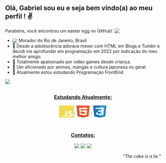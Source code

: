 ## Olá, Gabriel sou eu e seja bem vindo(a) ao meu perfil ! ✌️

<img align="right" src="https://i.gifer.com/origin/6e/6e5867851ee89a5a3f28beeaa49e01ae.gif" width=150>

<h>Parabéns, você encontrou um easter egg no GitHub!</h>

<ul dir="auto">
<li><img align="center" src="https://img.icons8.com/color/480/statue-of-christ-the-redeemer.png" width="20"> Morador do Rio de Janeiro, Brasil</li>
<li>👤 Desde a adolescência adorava mexer com HTML em Blogs e Tumblr e decidi me aprofundar em programação em 2022 por indicação do meu melhor amigo.
<li>👾 Totalmente apaixonado por video games desde criança.</li>
<li>🍥 Um aficionado por animes, mangás e cultura japonesa no geral.
<li>📖 Atualmente estou estudando Programação FrontEnd.</li>
</ul>

<div dir="auto">
   <a href="https://github.com/gabs-vicente">
   <img height="130em" src="https://github-readme-stats.vercel.app/api?username=gabs-vicente&show_icons=true&theme=midnight-purple&include_all_commits=true&count_private=true"/>
   <!--<img height="110em" src="https://github-readme-stats.vercel.app/api/top-langs/?username=gabs-vicente&layout=compact&langs_count=6&theme=midnight-purple"/>-->
</div>


<h2 dir="auto"></h2>
<div align="center" style="display: inline_block">
  <h3>Estudando Atualmente:</h3>
  <img align="center" alt="Js" height="40" width="50" src="https://raw.githubusercontent.com/devicons/devicon/master/icons/javascript/javascript-plain.svg">
  <img align="center" alt="HTML" height="40" width="50" src="https://raw.githubusercontent.com/devicons/devicon/master/icons/html5/html5-original.svg">
  <img align="center" alt="CSS" height="40" width="50" src="https://raw.githubusercontent.com/devicons/devicon/master/icons/css3/css3-original.svg">
</div>
 
 <br>
 <h2 dir="auto"></h2>
 
 <div align="center">
 
  ### Contatos:
 
  <a href="https://instagram.com/aquelevicentee" target="_blank"><img src="https://img.shields.io/badge/-Instagram-%23E4405F?style=for-the-badge&logo=instagram&logoColor=white" target="_blank"></a>
  <a href = "mailto:gabsvicente7@gmail.com"><img src="https://img.shields.io/badge/-Gmail-%23333?style=for-the-badge&logo=gmail&logoColor=red" target="_blank"></a>
  <a href="https://www.linkedin.com/in/gabriel-vicente-8269bb234/" target="_blank"><img src="https://img.shields.io/badge/-LinkedIn-%230077B5?style=for-the-badge&logo=linkedin&logoColor=white" target="_blank"></a> 
  
  </div>
 
 <i><p align="right">"The cake is a lie."</p></i>
 
  <!--![Snake animation](https://github.com/gabs-vicente/gabs-vicente/blob/output/github-contribution-grid-snake.svg)->

</div>
